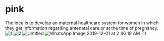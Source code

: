 # pink
The idea is to develop an maternal healthcare system for women in which they get information regarding antenatal care or at the time of pregnancy. 
![1](https://user-images.githubusercontent.com/35330229/69907249-6fb1e200-13f7-11ea-8c6d-4e04358f70ee.png)
![2](https://user-images.githubusercontent.com/35330229/69907250-70e30f00-13f7-11ea-945b-169739d57c69.png)
![Untitled](https://user-images.githubusercontent.com/35330229/69907251-72143c00-13f7-11ea-9aae-8633dfbc17f1.png)
![WhatsApp Image 2019-12-01 at 2 46 19 AM (1)](https://user-images.githubusercontent.com/35330229/69907268-dcc57780-13f7-11ea-805c-f55a2eafc2d1.jpeg)
